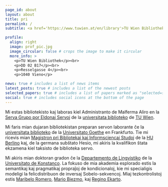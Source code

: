 ```yaml
---
page_id: about
layout: about
title: pri
permalink: /
subtitle: <a href='https://www.tuwien.at/en/library'>TU Wien Bibliothek</a>

profile:
  align: right
  image: prof_pic.jpg
  image_circular: false # crops the image to make it circular
  more_info: >
    <p>TU Wien Bibliothek</p><br>
    <p>DD 02 B17</p><br>
    <p>Resselgasse 4</p><br>
    <p>1040 Vieno</p>

news: true # includes a list of news items
latest_posts: true # includes a list of the newest posts
selected_papers: true # includes a list of papers marked as "selected={true}"
social: true # includes social icons at the bottom of the page
---
```


Mi estas bibliotekisto kaj laboras kiel Administranto de Malferma Aliro en la [Serva Grupo por Eldonaj Servoj](https://www.tuwien.at/en/library/publishing) de la [universitata biblioteko](https://www.tuwien.at/en/library) de [TU Wien](https://www.tuwien.at/en/).

Mi faris mian dujaran bibliotekistan preparan servon laborante ĉe la [universitata biblioteko](https://www.ub.uni-frankfurt.de/home_en) de la [Universitato Goethe](https://www.goethe-university-frankfurt.de/en?locale=en) en Frankfurto. Tie mi ricevis mian [Magistron pri Bibliotekaj kaj Informsciencaj Studoj](https://www.ibi.hu-berlin.de/de/studium/studiengaenge/fernstudium) de la [HU Berlino](https://www.hu-berlin.de/en) kaj, de la germana subŝtato Hesio, mi akiris la kvalifikon ŝtata ekzamena kiel taksisto de biblioteka servo.

Mi akiris mian doktoran gradon ĉe la [Departemento de Lingvistiko](https://www.ling.uni-konstanz.de/en/) de la [Universitato de Konstanco](https://www.uni-konstanz.de/en/). La fokuso de mia akademia esplorado estis la semantikaj kaj pragmatikaj propraĵoj de kondicionaloj, kie mi specialigis modeligi la felicdistribuon de inversaj Sobelo-sekvencoj. Miaj tezkontrolistoj estis [Maribelo Romero](https://ling.sprachwiss.uni-konstanz.de/pages/home/romero/), [Mario Biezmo](https://mariabiezma.com/), kaj [Regino Ekarto](https://www.ling.uni-konstanz.de/eckardt/personen/prof-dr-regine-eckardt/).
